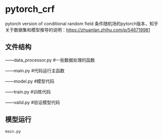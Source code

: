 # pytorch_crf
pytorch version of conditional random field
条件随机场的pytorch版本，知乎关于数据集和模型推导的说明：https://zhuanlan.zhihu.com/p/546719981

## 文件结构

——data_processor.py #一些数据处理的函数

——main.py #代码运行主函数

——model.py #模型代码

——train.py #训练代码

——valid.py #验证模型代码

## 模型运行
```
main.py
